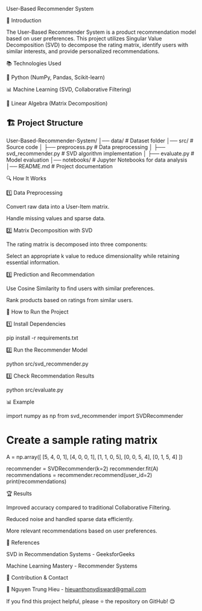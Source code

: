 User-Based Recommender System

📌 Introduction

The User-Based Recommender System is a product recommendation model based on user preferences. This project utilizes Singular Value Decomposition (SVD) to decompose the rating matrix, identify users with similar interests, and provide personalized recommendations.

📚 Technologies Used

🐍 Python (NumPy, Pandas, Scikit-learn)

📊 Machine Learning (SVD, Collaborative Filtering)

🔢 Linear Algebra (Matrix Decomposition)
## 🏗 Project Structure
User-Based-Recommender-System/
│── data/                    # Dataset folder
│── src/                     # Source code
│   ├── preprocess.py        # Data preprocessing
│   ├── svd_recommender.py   # SVD algorithm implementation
│   ├── evaluate.py          # Model evaluation
│── notebooks/               # Jupyter Notebooks for data analysis
│── README.md                # Project documentation

🔍 How It Works

1️⃣ Data Preprocessing

Convert raw data into a User-Item matrix.

Handle missing values and sparse data.

2️⃣ Matrix Decomposition with SVD

The rating matrix is decomposed into three components:


Select an appropriate k value to reduce dimensionality while retaining essential information.

3️⃣ Prediction and Recommendation

Use Cosine Similarity to find users with similar preferences.

Rank products based on ratings from similar users.

🚀 How to Run the Project

1️⃣ Install Dependencies

pip install -r requirements.txt

2️⃣ Run the Recommender Model

python src/svd_recommender.py

3️⃣ Check Recommendation Results

python src/evaluate.py

📊 Example

import numpy as np
from svd_recommender import SVDRecommender

# Create a sample rating matrix
A = np.array([
    [5, 4, 0, 1],
    [4, 0, 0, 1],
    [1, 1, 0, 5],
    [0, 0, 5, 4],
    [0, 1, 5, 4]
])

recommender = SVDRecommender(k=2)
recommender.fit(A)
recommendations = recommender.recommend(user_id=2)
print(recommendations)

🏆 Results

Improved accuracy compared to traditional Collaborative Filtering.

Reduced noise and handled sparse data efficiently.

More relevant recommendations based on user preferences.

📌 References

SVD in Recommendation Systems - GeeksforGeeks

Machine Learning Mastery - Recommender Systems

🎯 Contribution & Contact

📧 Nguyen Trung Hieu - hieuanthonydisward@gmail.com

If you find this project helpful, please ⭐ the repository on GitHub! 😊

